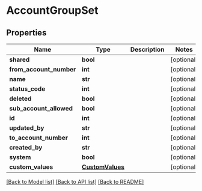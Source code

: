 # AccountGroupSet

## Properties
Name | Type | Description | Notes
------------ | ------------- | ------------- | -------------
**shared** | **bool** |  | [optional] 
**from_account_number** | **int** |  | [optional] 
**name** | **str** |  | [optional] 
**status_code** | **int** |  | [optional] 
**deleted** | **bool** |  | [optional] 
**sub_account_allowed** | **bool** |  | [optional] 
**id** | **int** |  | [optional] 
**updated_by** | **str** |  | [optional] 
**to_account_number** | **int** |  | [optional] 
**created_by** | **str** |  | [optional] 
**system** | **bool** |  | [optional] 
**custom_values** | [**CustomValues**](CustomValues.md) |  | [optional] 

[[Back to Model list]](../README.md#documentation-for-models) [[Back to API list]](../README.md#documentation-for-api-endpoints) [[Back to README]](../README.md)

